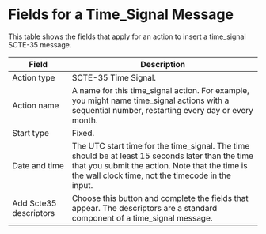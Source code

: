 # Fields for a Time\_Signal Message<a name="schedule-fields-for-time-signal"></a>

This table shows the fields that apply for an action to insert a time\_signal SCTE\-35 message\.


| Field | Description | 
| --- | --- | 
| Action type | SCTE\-35 Time Signal\. | 
| Action name | A name for this time\_signal action\. For example, you might name time\_signal actions with a sequential number, restarting every day or every month\. | 
| Start type  | Fixed\. | 
| Date and time |  The UTC start time for the time\_signal\. The time should be at least 15 seconds later than the time that you submit the action\. Note that the time is the wall clock time, not the timecode in the input\.  | 
| Add Scte35 descriptors | Choose this button and complete the fields that appear\. The descriptors are a standard component of a time\_signal message\. | 